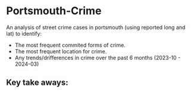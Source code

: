 # Portsmouth-Crime
An analysis of street crime cases in portsmouth (using reported long and lat) to identify:
- The most frequent commited forms of crime.
- The most frequent location for crime.
- Any trends/drifferences in crime over the past 6 months (2023-10 - 2024-03)

## Key take aways: 
